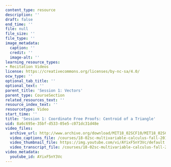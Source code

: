 ```yaml
---
content_type: resource
description: ''
draft: false
end_time: ''
file: null
file_size: ''
file_type: ''
image_metadata:
  caption: ''
  credit: ''
  image-alt: ''
learning_resource_types:
- Recitation Videos
license: https://creativecommons.org/licenses/by-nc-sa/4.0/
ocw_type: ''
optional_tab_title: ''
optional_text: ''
parent_title: 'Session 1: Vectors'
parent_type: CourseSection
related_resources_text: ''
resource_index_text: ''
resourcetype: Video
start_time: ''
title: 'Session 1: Coordinate Free Proofs: Centroid of a Triangle'
uid: 8a6c695e-35bf-d533-05e5-c071dc31d48e
video_files:
  archive_url: http://www.archive.org/download/MIT18_02SCF10/MIT18_02SCF10Rec_01_300k.mp4
  video_captions_file: /courses/18-02sc-multivariable-calculus-fall-2010/ee34b06af846562b840d750d0d346630_AYixF5nY3Vc.vtt
  video_thumbnail_file: https://img.youtube.com/vi/AYixF5nY3Vc/default.jpg
  video_transcript_file: /courses/18-02sc-multivariable-calculus-fall-2010/1de388ae43151f82a3fd76049a2f033b_AYixF5nY3Vc.pdf
video_metadata:
  youtube_id: AYixF5nY3Vc
---
```

